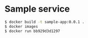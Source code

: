 # Sample service

```bash
$ docker build -t sample-app:0.0.1 .
$ docker images
$ docker run bb929d3d1297
```